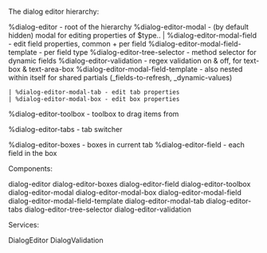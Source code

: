 The dialog editor hierarchy:

%dialog-editor - root of the hierarchy
  %dialog-editor-modal - (by default hidden) modal for editing properties of $type..
    | %dialog-editor-modal-field - edit field properties, common + per field
        %dialog-editor-modal-field-template - per field type
          %dialog-editor-tree-selector - method selector for dynamic fields
          %dialog-editor-validation - regex validation on & off, for text-box & text-area-box
          %dialog-editor-modal-field-template - also nested within itself for shared partials (_fields-to-refresh, _dynamic-values)

    | %dialog-editor-modal-tab - edit tab properties
    | %dialog-editor-modal-box - edit box properties

  %dialog-editor-toolbox - toolbox to drag items from

  %dialog-editor-tabs - tab switcher

  %dialog-editor-boxes - boxes in current tab
    %dialog-editor-field - each field in the box


Components:

dialog-editor
dialog-editor-boxes
dialog-editor-field
dialog-editor-toolbox
dialog-editor-modal
dialog-editor-modal-box
dialog-editor-modal-field
dialog-editor-modal-field-template
dialog-editor-modal-tab
dialog-editor-tabs
dialog-editor-tree-selector
dialog-editor-validation


Services:

DialogEditor
DialogValidation
